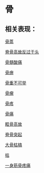 # 骨## 相关表现：[骨蒸](https://zuoye.gmzyh.com/search?key=骨蒸)[脊骨高耸反过于头](https://zuoye.gmzyh.com/search?key=脊骨高耸反过于头)[骨髓酸痛](https://zuoye.gmzyh.com/search?key=骨髓酸痛)[骨痹](https://zuoye.gmzyh.com/search?key=骨痹)[骨重不可举](https://zuoye.gmzyh.com/search?key=骨重不可举)[骨瘤](https://zuoye.gmzyh.com/search?key=骨瘤)[骨疼](https://zuoye.gmzyh.com/search?key=骨疼)[骨痛](https://zuoye.gmzyh.com/search?key=骨痛)[眶骨高耸](https://zuoye.gmzyh.com/search?key=眶骨高耸)[脊骨突起](https://zuoye.gmzyh.com/search?key=脊骨突起)[大骨枯槁](https://zuoye.gmzyh.com/search?key=大骨枯槁)[枯](https://zuoye.gmzyh.com/search?key=枯)[一身筋骨疼痛](https://zuoye.gmzyh.com/search?key=一身筋骨疼痛)